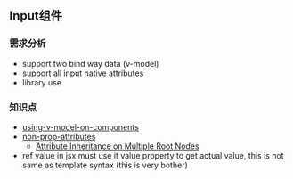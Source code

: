 ## Input组件

### 需求分析

* support two bind way data (v-model)
* support all input native attributes
* library use

### 知识点

* [using-v-model-on-components](https://v3.vuejs.org/guide/component-basics.html#using-v-model-on-components)
* [non-prop-attributes](https://v3.vuejs.org/guide/component-attrs.html#non-prop-attributes)
  * [Attribute Inheritance on Multiple Root Nodes](https://v3.vuejs.org/guide/component-attrs.html#attribute-inheritance-on-multiple-root-nodes)
* ref value in jsx must use it value property to get actual value, this is not same as template syntax (this is very
  bother)